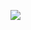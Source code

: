 ![](https://media.discordapp.net/attachments/1147069470154707005/1239104065883869204/tumblr_f56b8fcf64df568bf189328de219b2bb_e3cbe327_2048_1.jpg?ex=6641b516&is=66406396&hm=05a58e301a94ae15b4d41895cab51572d779ef69cd9fbc1926def9c91008d548&=&format=webp)
